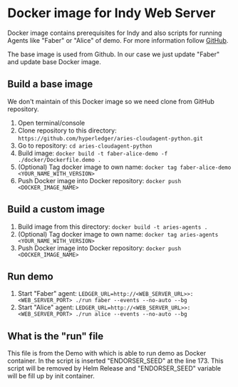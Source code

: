 # Docker image for Indy Web Server
Docker image contains prerequisites for Indy and also scripts for running Agents like "Faber" or "Alice" of demo. For more information follow [GitHub](https://github.com/hyperledger/aries-cloudagent-python).

The base image is used from Github. In our case we just update "Faber" and update base Docker image.

## Build a base image
We don't maintain of this Docker image so we need clone from GitHub repository.
1. Open terminal/console
2. Clone repository to this directory: `https://github.com/hyperledger/aries-cloudagent-python.git`
3. Go to repository: `cd aries-cloudagent-python`
4. Build image: `docker build -t faber-alice-demo -f ./docker/Dockerfile.demo .`
5. (Optional) Tag docker image to own name: `docker tag faber-alice-demo <YOUR_NAME_WITH_VERSION>`
5. Push Docker image into Docker repository: `docker push <DOCKER_IMAGE_NAME>`

## Build a custom image
1. Build image from this directory: `docker build -t aries-agents .`
2. (Optional) Tag docker image to own name: `docker tag aries-agents <YOUR_NAME_WITH_VERSION>`
3. Push Docker image into Docker repository: `docker push <DOCKER_IMAGE_NAME>`

## Run demo
1. Start "Faber" agent: `LEDGER_URL=http://<WEB_SERVER_URL>>:<WEB_SERVER_PORT> ./run faber --events --no-auto --bg`
2. Start "Alice" agent: `LEDGER_URL=http://<WEB_SERVER_URL>>:<WEB_SERVER_PORT> ./run alice --events --no-auto --bg`

## What is the "run" file
This file is from the Demo with which is able to run demo as Docker container. In the script is inserted "ENDORSER_SEED" at the line 173. This script will be removed by Helm Release and "ENDORSER_SEED" variable will be fill up by init container.